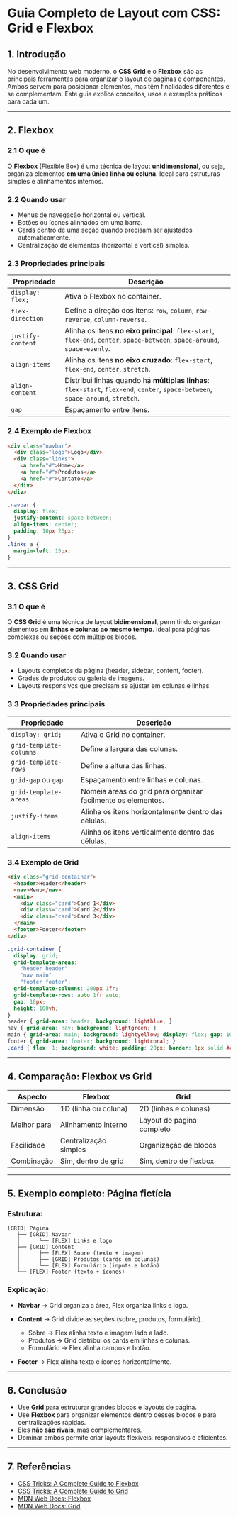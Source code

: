 
# Guia Completo de Layout com CSS: Grid e Flexbox

## 1. Introdução

No desenvolvimento web moderno, o **CSS Grid** e o **Flexbox** são as principais ferramentas para organizar o layout de páginas e componentes. Ambos servem para posicionar elementos, mas têm finalidades diferentes e se complementam. Este guia explica conceitos, usos e exemplos práticos para cada um.

---

## 2. Flexbox

### 2.1 O que é

O **Flexbox** (Flexible Box) é uma técnica de layout **unidimensional**, ou seja, organiza elementos **em uma única linha ou coluna**. Ideal para estruturas simples e alinhamentos internos.

### 2.2 Quando usar

- Menus de navegação horizontal ou vertical.  
- Botões ou ícones alinhados em uma barra.  
- Cards dentro de uma seção quando precisam ser ajustados automaticamente.  
- Centralização de elementos (horizontal e vertical) simples.

### 2.3 Propriedades principais

| Propriedade       | Descrição |
|------------------|-----------|
| `display: flex;`  | Ativa o Flexbox no container. |
| `flex-direction`  | Define a direção dos itens: `row`, `column`, `row-reverse`, `column-reverse`. |
| `justify-content` | Alinha os itens **no eixo principal**: `flex-start`, `flex-end`, `center`, `space-between`, `space-around`, `space-evenly`. |
| `align-items`     | Alinha os itens **no eixo cruzado**: `flex-start`, `flex-end`, `center`, `stretch`. |
| `align-content`   | Distribui linhas quando há **múltiplas linhas**: `flex-start`, `flex-end`, `center`, `space-between`, `space-around`, `stretch`. |
| `gap`             | Espaçamento entre itens. |

### 2.4 Exemplo de Flexbox

```html
<div class="navbar">
  <div class="logo">Logo</div>
  <div class="links">
    <a href="#">Home</a>
    <a href="#">Produtos</a>
    <a href="#">Contato</a>
  </div>
</div>
````

```css
.navbar {
  display: flex;
  justify-content: space-between;
  align-items: center;
  padding: 10px 20px;
}
.links a {
  margin-left: 15px;
}
```

---

## 3. CSS Grid

### 3.1 O que é

O **CSS Grid** é uma técnica de layout **bidimensional**, permitindo organizar elementos em **linhas e colunas ao mesmo tempo**. Ideal para páginas complexas ou seções com múltiplos blocos.

### 3.2 Quando usar

* Layouts completos da página (header, sidebar, content, footer).
* Grades de produtos ou galeria de imagens.
* Layouts responsivos que precisam se ajustar em colunas e linhas.

### 3.3 Propriedades principais

| Propriedade             | Descrição                                                    |
| ----------------------- | ------------------------------------------------------------ |
| `display: grid;`        | Ativa o Grid no container.                                   |
| `grid-template-columns` | Define a largura das colunas.                                |
| `grid-template-rows`    | Define a altura das linhas.                                  |
| `grid-gap` ou `gap`     | Espaçamento entre linhas e colunas.                          |
| `grid-template-areas`   | Nomeia áreas do grid para organizar facilmente os elementos. |
| `justify-items`         | Alinha os itens horizontalmente dentro das células.          |
| `align-items`           | Alinha os itens verticalmente dentro das células.            |

### 3.4 Exemplo de Grid

```html
<div class="grid-container">
  <header>Header</header>
  <nav>Menu</nav>
  <main>
    <div class="card">Card 1</div>
    <div class="card">Card 2</div>
    <div class="card">Card 3</div>
  </main>
  <footer>Footer</footer>
</div>
```

```css
.grid-container {
  display: grid;
  grid-template-areas:
    "header header"
    "nav main"
    "footer footer";
  grid-template-columns: 200px 1fr;
  grid-template-rows: auto 1fr auto;
  gap: 10px;
  height: 100vh;
}
header { grid-area: header; background: lightblue; }
nav { grid-area: nav; background: lightgreen; }
main { grid-area: main; background: lightyellow; display: flex; gap: 10px; }
footer { grid-area: footer; background: lightcoral; }
.card { flex: 1; background: white; padding: 20px; border: 1px solid #ccc; }
```

---

## 4. Comparação: Flexbox vs Grid

| Aspecto     | Flexbox               | Grid                      |
| ----------- | --------------------- | ------------------------- |
| Dimensão    | 1D (linha ou coluna)  | 2D (linhas e colunas)     |
| Melhor para | Alinhamento interno   | Layout de página completo |
| Facilidade  | Centralização simples | Organização de blocos     |
| Combinação  | Sim, dentro de grid   | Sim, dentro de flexbox    |

---

## 5. Exemplo completo: Página fictícia

### Estrutura:

```
[GRID] Página
   ├── [GRID] Navbar
   │      └── [FLEX] Links e logo
   ├── [GRID] Content
   │      ├── [FLEX] Sobre (texto + imagem)
   │      ├── [GRID] Produtos (cards em colunas)
   │      └── [FLEX] Formulário (inputs e botão)
   └── [FLEX] Footer (texto + ícones)
```

### Explicação:

* **Navbar** → Grid organiza a área, Flex organiza links e logo.
* **Content** → Grid divide as seções (sobre, produtos, formulário).

  * Sobre → Flex alinha texto e imagem lado a lado.
  * Produtos → Grid distribui os cards em linhas e colunas.
  * Formulário → Flex alinha campos e botão.
* **Footer** → Flex alinha texto e ícones horizontalmente.

---

## 6. Conclusão

* Use **Grid** para estruturar grandes blocos e layouts de página.
* Use **Flexbox** para organizar elementos dentro desses blocos e para centralizações rápidas.
* Eles **não são rivais**, mas complementares.
* Dominar ambos permite criar layouts flexíveis, responsivos e eficientes.

---

## 7. Referências

* [CSS Tricks: A Complete Guide to Flexbox](https://css-tricks.com/snippets/css/a-guide-to-flexbox/)
* [CSS Tricks: A Complete Guide to Grid](https://css-tricks.com/snippets/css/complete-guide-grid/)
* [MDN Web Docs: Flexbox](https://developer.mozilla.org/en-US/docs/Learn/CSS/CSS_layout/Flexbox)
* [MDN Web Docs: Grid](https://developer.mozilla.org/en-US/docs/Web/CSS/CSS_Grid_Layout)


